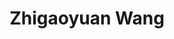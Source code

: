 ---
# Display name
title: Zhigaoyuan Wang

# Full Name (for SEO)
first_name: Zhigaoyuan
last_name: Wang

# Role/position
# 这里写当前学历，入学年份和联合指导导师
# 例如：
# role: Ph.D. student '23
# role: Ph.D. student '23, co-supervised by Prof. [Hui Xiong](https://facultyprofiles.hkust-gz.edu.cn/faculty-personal-page/XIONG-Hui/xionghui)
role: Ph.D. student '23

# Organizations/Affiliations
organizations:
  - name: AI Thrust, HKUST(GZ)
    url: https://ait.hkust-gz.edu.cn/

interests:
  - AI for Science

education:
  courses:
    # 这里不用写在读学历
    - course: B.Eng. in Computer Science
      institution: Beijing University of Posts and Telecommunications

# Social/Academic Networking
# form "mailto:your-email@example.com" or "#contact" for contact widget.
# 这部分选填，如果不写，请在 link: 后面留空
social:
  - icon: envelope
    icon_pack: fas
    link: mailto:zwang901@connect.hkust-gz.edu.cn
  - icon: github
    icon_pack: fab
    link: https://github.com/ZhigaoyuanWang

# Organizational groups that you belong to (for People widget)
# 可选项： [Faculty, Ph.D. Students, Mphil Students, Research Assistants]
user_groups:
  - Ph.D. Students
---